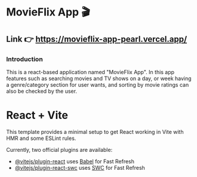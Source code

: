 # MovieFlix App 🎬
## Link 👉 https://movieflix-app-pearl.vercel.app/
### Introduction
This is a react-based application named "MovieFlix App". In this app features such as searching movies and TV shows on a day, or week having a genre/category section for user wants, and sorting by movie ratings can also be checked by the user.

# React + Vite

This template provides a minimal setup to get React working in Vite with HMR and some ESLint rules.

Currently, two official plugins are available:

- [@vitejs/plugin-react](https://github.com/vitejs/vite-plugin-react/blob/main/packages/plugin-react/README.md) uses [Babel](https://babeljs.io/) for Fast Refresh
- [@vitejs/plugin-react-swc](https://github.com/vitejs/vite-plugin-react-swc) uses [SWC](https://swc.rs/) for Fast Refresh
